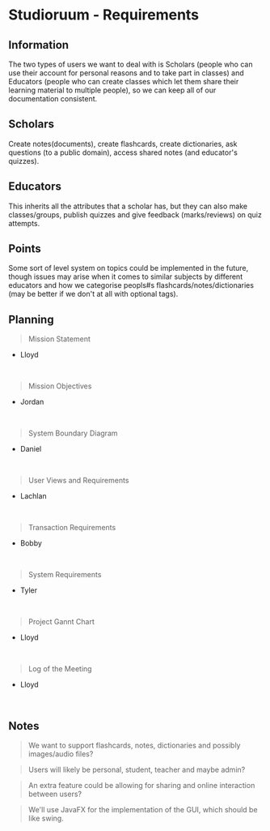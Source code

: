 # Studioruum - Requirements

Information
-----------
The two types of users we want to deal with is Scholars (people who can use their account for personal reasons and to take part in classes) and Educators (people who can create classes which let them share their learning material to multiple people), so we can keep all of our documentation consistent.

Scholars
--------
Create notes(documents), create flashcards, create dictionaries, ask questions (to a public domain), access shared notes (and educator's quizzes).

Educators
---------
This inherits all the attributes that a scholar has, but they can also make classes/groups, publish quizzes and give feedback (marks/reviews) on quiz attempts.

Points
------
Some sort of level system on topics could be implemented in the future, though issues may arise when it comes to similar subjects by different educators and how we categorise peopls#s flashcards/notes/dictionaries (may be better if we don't at all with optional tags).

Planning
--------
> Mission Statement
  - Lloyd  
  <br/>
  
> Mission Objectives
  - Jordan  
<br/>

> System Boundary Diagram
  - Daniel  
<br/>

> User Views and Requirements
  - Lachlan  
<br/>

> Transaction Requirements
  - Bobby  
<br/>

> System Requirements
  - Tyler  
<br/>

> Project Gannt Chart
  - Lloyd  
<br/>

> Log of the Meeting
  - Lloyd
<br/>

Notes
-----
> We want to support flashcards, notes, dictionaries and possibly images/audio files?

> Users will likely be personal, student, teacher and maybe admin?

> An extra feature could be allowing for sharing and online interaction between users?

> We'll use JavaFX for the implementation of the GUI, which should be like swing.
